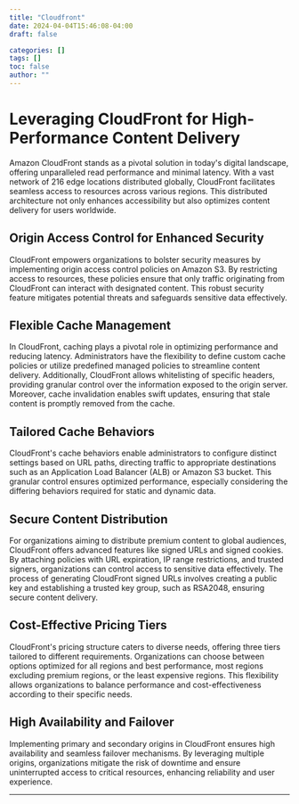 ```yaml
---
title: "Cloudfront"
date: 2024-04-04T15:46:08-04:00
draft: false

categories: []
tags: []
toc: false
author: ""
---
```

# Leveraging CloudFront for High-Performance Content Delivery

Amazon CloudFront stands as a pivotal solution in today's digital landscape, offering unparalleled read performance and minimal latency. With a vast network of 216 edge locations distributed globally, CloudFront facilitates seamless access to resources across various regions. This distributed architecture not only enhances accessibility but also optimizes content delivery for users worldwide.

## Origin Access Control for Enhanced Security

CloudFront empowers organizations to bolster security measures by implementing origin access control policies on Amazon S3. By restricting access to resources, these policies ensure that only traffic originating from CloudFront can interact with designated content. This robust security feature mitigates potential threats and safeguards sensitive data effectively.

## Flexible Cache Management

In CloudFront, caching plays a pivotal role in optimizing performance and reducing latency. Administrators have the flexibility to define custom cache policies or utilize predefined managed policies to streamline content delivery. Additionally, CloudFront allows whitelisting of specific headers, providing granular control over the information exposed to the origin server. Moreover, cache invalidation enables swift updates, ensuring that stale content is promptly removed from the cache.

## Tailored Cache Behaviors

CloudFront's cache behaviors enable administrators to configure distinct settings based on URL paths, directing traffic to appropriate destinations such as an Application Load Balancer (ALB) or Amazon S3 bucket. This granular control ensures optimized performance, especially considering the differing behaviors required for static and dynamic data.

## Secure Content Distribution

For organizations aiming to distribute premium content to global audiences, CloudFront offers advanced features like signed URLs and signed cookies. By attaching policies with URL expiration, IP range restrictions, and trusted signers, organizations can control access to sensitive data effectively. The process of generating CloudFront signed URLs involves creating a public key and establishing a trusted key group, such as RSA2048, ensuring secure content delivery.

## Cost-Effective Pricing Tiers

CloudFront's pricing structure caters to diverse needs, offering three tiers tailored to different requirements. Organizations can choose between options optimized for all regions and best performance, most regions excluding premium regions, or the least expensive regions. This flexibility allows organizations to balance performance and cost-effectiveness according to their specific needs.

## High Availability and Failover

Implementing primary and secondary origins in CloudFront ensures high availability and seamless failover mechanisms. By leveraging multiple origins, organizations mitigate the risk of downtime and ensure uninterrupted access to critical resources, enhancing reliability and user experience.

---
